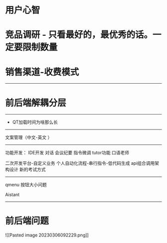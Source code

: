 
# 用户心智

# 竞品调研 - 只看最好的，最优秀的话。一定要限制数量

# 销售渠道-收费模式


***
# 前后端解耦分层

***

- QT加载时间为啥那么长

***
文案管理（中文-英文 ）

***
功能开发：
IDE开发
对话
会议纪要
指令微调
tutor功能
口语老师

二次开发平台-自定义业务
个人自动化流程-串行指令-低代码生成
api组合调用架构设计
新的考试方式


***

qmenu 按钮大小问题

Aistant


***
# 前后端问题

![[Pasted image 20230306092229.png]]

